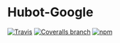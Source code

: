 # Hubot-Google

[![Travis](https://img.shields.io/travis/mnpk/hubot-google.svg?style=flat-square)](https://travis-ci.org/mnpk/hubot-google)
[![Coveralls branch](https://img.shields.io/coveralls/mnpk/hubot-google/master.svg?style=flat-square)](https://coveralls.io/r/mnpk/hubot-google)
[![npm](https://img.shields.io/npm/v/hubot-google.svg?style=flat-square)](https://www.npmjs.com/package/hubot-google)
